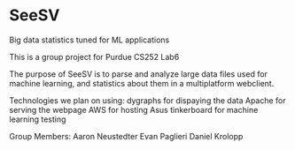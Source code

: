# SeeSV
Big data statistics tuned for ML applications

This is a group project for Purdue CS252 Lab6

The purpose of SeeSV is to parse and analyze large data files used for machine learning, and statistics about them in a multiplatform webclient.

Technologies we plan on using:
dygraphs for dispaying the data
Apache for serving the webpage
AWS for hosting
Asus tinkerboard for machine learning testing


Group Members:
Aaron Neustedter
Evan Paglieri
Daniel Krolopp

